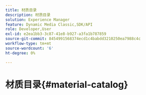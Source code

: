 ```yaml
---
title: 材质目录
description: 材质目录
solution: Experience Manager
feature: Dynamic Media Classic,SDK/API
role: Developer,User
exl-id: e2ea1bb3-3c87-41e8-b927-a3fa1b787859
source-git-commit: 8454991568374ecd1c4babdd3210250ea7988c4c
workflow-type: tm+mt
source-wordcount: '6'
ht-degree: 0%

---
```


# 材质目录{#material-catalog}
